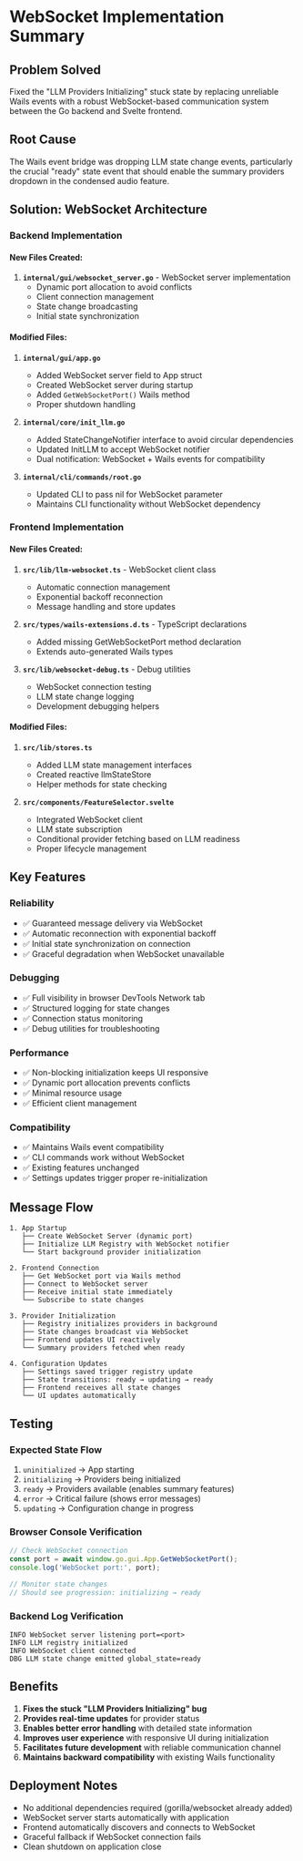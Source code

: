 # WebSocket Implementation Summary

## Problem Solved
Fixed the "LLM Providers Initializing" stuck state by replacing unreliable Wails events with a robust WebSocket-based communication system between the Go backend and Svelte frontend.

## Root Cause
The Wails event bridge was dropping LLM state change events, particularly the crucial "ready" state event that should enable the summary providers dropdown in the condensed audio feature.

## Solution: WebSocket Architecture

### Backend Implementation

#### New Files Created:
1. **`internal/gui/websocket_server.go`** - WebSocket server implementation
   - Dynamic port allocation to avoid conflicts
   - Client connection management
   - State change broadcasting
   - Initial state synchronization

#### Modified Files:
1. **`internal/gui/app.go`**
   - Added WebSocket server field to App struct
   - Created WebSocket server during startup
   - Added `GetWebSocketPort()` Wails method
   - Proper shutdown handling

2. **`internal/core/init_llm.go`**
   - Added StateChangeNotifier interface to avoid circular dependencies
   - Updated InitLLM to accept WebSocket notifier
   - Dual notification: WebSocket + Wails events for compatibility

3. **`internal/cli/commands/root.go`**
   - Updated CLI to pass nil for WebSocket parameter
   - Maintains CLI functionality without WebSocket dependency

### Frontend Implementation

#### New Files Created:
1. **`src/lib/llm-websocket.ts`** - WebSocket client class
   - Automatic connection management
   - Exponential backoff reconnection
   - Message handling and store updates

2. **`src/types/wails-extensions.d.ts`** - TypeScript declarations
   - Added missing GetWebSocketPort method declaration
   - Extends auto-generated Wails types

3. **`src/lib/websocket-debug.ts`** - Debug utilities
   - WebSocket connection testing
   - LLM state change logging
   - Development debugging helpers

#### Modified Files:
1. **`src/lib/stores.ts`**
   - Added LLM state management interfaces
   - Created reactive llmStateStore
   - Helper methods for state checking

2. **`src/components/FeatureSelector.svelte`**
   - Integrated WebSocket client
   - LLM state subscription
   - Conditional provider fetching based on LLM readiness
   - Proper lifecycle management

## Key Features

### Reliability
- ✅ Guaranteed message delivery via WebSocket
- ✅ Automatic reconnection with exponential backoff
- ✅ Initial state synchronization on connection
- ✅ Graceful degradation when WebSocket unavailable

### Debugging
- ✅ Full visibility in browser DevTools Network tab
- ✅ Structured logging for state changes
- ✅ Connection status monitoring
- ✅ Debug utilities for troubleshooting

### Performance
- ✅ Non-blocking initialization keeps UI responsive
- ✅ Dynamic port allocation prevents conflicts
- ✅ Minimal resource usage
- ✅ Efficient client management

### Compatibility
- ✅ Maintains Wails event compatibility
- ✅ CLI commands work without WebSocket
- ✅ Existing features unchanged
- ✅ Settings updates trigger proper re-initialization

## Message Flow

```
1. App Startup
   ├── Create WebSocket Server (dynamic port)
   ├── Initialize LLM Registry with WebSocket notifier
   └── Start background provider initialization

2. Frontend Connection
   ├── Get WebSocket port via Wails method
   ├── Connect to WebSocket server
   ├── Receive initial state immediately
   └── Subscribe to state changes

3. Provider Initialization
   ├── Registry initializes providers in background
   ├── State changes broadcast via WebSocket
   ├── Frontend updates UI reactively
   └── Summary providers fetched when ready

4. Configuration Updates
   ├── Settings saved trigger registry update
   ├── State transitions: ready → updating → ready
   ├── Frontend receives all state changes
   └── UI updates automatically
```

## Testing

### Expected State Flow
1. `uninitialized` → App starting
2. `initializing` → Providers being initialized
3. `ready` → Providers available (enables summary features)
4. `error` → Critical failure (shows error messages)
5. `updating` → Configuration change in progress

### Browser Console Verification
```javascript
// Check WebSocket connection
const port = await window.go.gui.App.GetWebSocketPort();
console.log('WebSocket port:', port);

// Monitor state changes
// Should see progression: initializing → ready
```

### Backend Log Verification
```
INFO WebSocket server listening port=<port>
INFO LLM registry initialized  
INFO WebSocket client connected
DBG LLM state change emitted global_state=ready
```

## Benefits

1. **Fixes the stuck "LLM Providers Initializing" bug**
2. **Provides real-time updates** for provider status
3. **Enables better error handling** with detailed state information  
4. **Improves user experience** with responsive UI during initialization
5. **Facilitates future development** with reliable communication channel
6. **Maintains backward compatibility** with existing Wails functionality

## Deployment Notes

- No additional dependencies required (gorilla/websocket already added)
- WebSocket server starts automatically with application
- Frontend automatically discovers and connects to WebSocket
- Graceful fallback if WebSocket connection fails
- Clean shutdown on application close